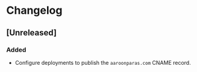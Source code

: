 # Changelog

## [Unreleased]
### Added
- Configure deployments to publish the `aaroonparas.com` CNAME record.
